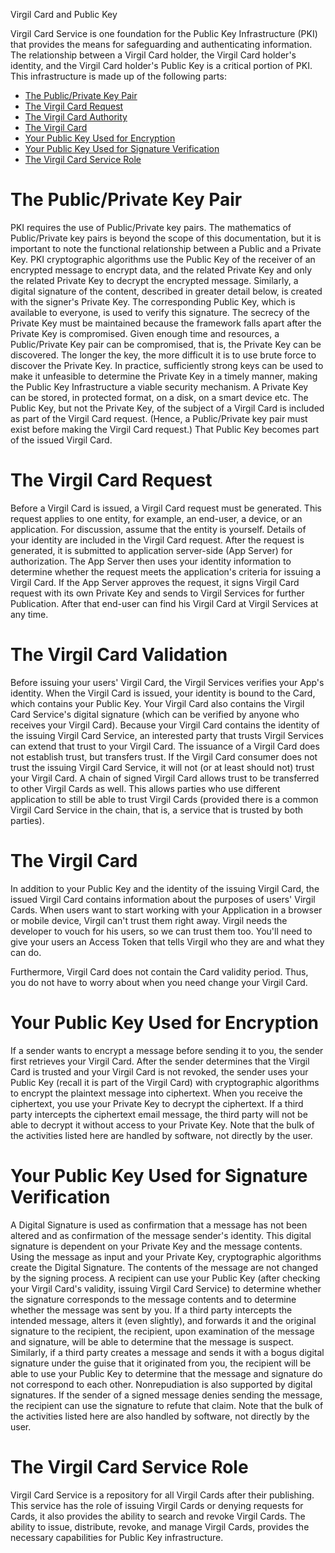 Virgil Card and Public Key

Virgil Card Service is one foundation for the Public Key Infrastructure (PKI) that provides the means for safeguarding and authenticating information. The relationship between a Virgil Card holder, the Virgil Card holder's identity, and the Virgil Card holder's Public Key is a critical portion of PKI. This infrastructure is made up of the following parts:

- [The Public/Private Key Pair](#head1)
- [The Virgil Card Request](#head2)
- [The Virgil Card Authority](#head3)
- [The Virgil Card](#head4)
- [Your Public Key Used for Encryption](#head5)
- [Your Public Key Used for Signature Verification](#head6)
- [The Virgil Card Service Role](#head7)


# <a name="head1"></a>The Public/Private Key Pair

PKI requires the use of Public/Private key pairs. The mathematics of Public/Private key pairs is beyond the scope of this documentation, but it is important to note the functional relationship between a Public and a Private Key. PKI cryptographic algorithms use the Public Key of the receiver of an encrypted message to encrypt data, and the related Private Key and only the related Private Key to decrypt the encrypted message.
Similarly, a digital signature of the content, described in greater detail below, is created with the signer's Private Key. The corresponding Public Key, which is available to everyone, is used to verify this signature. The secrecy of the Private Key must be maintained because the framework falls apart after the Private Key is compromised.
Given enough time and resources, a Public/Private Key pair can be compromised, that is, the Private Key can be discovered. The longer the key, the more difficult it is to use brute force to discover the Private Key. In practice, sufficiently strong keys can be used to make it unfeasible to determine the Private Key in a timely manner, making the Public Key Infrastructure a viable security mechanism. A Private Key can be stored, in protected format, on a disk, on a smart device etc. The Public Key, but not the Private Key, of the subject of a Virgil Card is included as part of the Virgil Card request. (Hence, a Public/Private key pair must exist before making the Virgil Card request.) That Public Key becomes part of the issued Virgil Card.

# <a name="head2"></a>The Virgil Card Request

Before a Virgil Card is issued, a Virgil Card request must be generated. This request applies to one entity, for example, an end-user, a device, or an application. For discussion, assume that the entity is yourself. Details of your identity are included in the Virgil Card request. After the request is generated, it is submitted to application server-side (App Server) for authorization.  The App Server then uses your identity information to determine whether the request meets the application's criteria for issuing a Virgil Card. If the App Server approves the request, it signs Virgil Card request with its own Private Key and sends to Virgil Services for further Publication. After that end-user can find his Virgil Card at Virgil Services at any time.

# <a name="head3"></a>The Virgil Card Validation

Before issuing your users' Virgil Card, the Virgil Services verifies your App's identity. When the Virgil Card is issued, your identity is bound to the Card, which contains your Public Key. Your Virgil Card also contains the Virgil Card Service's digital signature (which can be verified by anyone who receives your Virgil Card). Because your Virgil Card contains the identity of the issuing Virgil Card Service, an interested party that trusts Virgil Services can extend that trust to your Virgil Card.
The issuance of a Virgil Card does not establish trust, but transfers trust. If the Virgil Card consumer does not trust the issuing Virgil Card Service, it will not (or at least should not) trust your Virgil Card.
A chain of signed Virgil Card allows trust to be transferred to other Virgil Cards as well. This allows parties who use different application to still be able to trust Virgil Cards (provided there is a common Virgil Card Service in the chain, that is, a service that is trusted by both parties).


# <a name="head4"></a>The Virgil Card

In addition to your Public Key and the identity of the issuing Virgil Card, the issued Virgil Card contains information about the purposes of users' Virgil Cards. When users want to start working with your Application in a browser or mobile device, Virgil can't trust them right away. Virgil needs the developer to vouch for his users, so we can trust them too. You'll need to give your users an Access Token that tells Virgil who they are and what they can do.

Furthermore, Virgil Card does not contain the Card validity period. Thus, you do not have to worry about when you need change your Virgil Card.



# <a name="head5"></a>Your Public Key Used for Encryption

If a sender wants to encrypt a message before sending it to you, the sender first retrieves your Virgil Card. After the sender determines that the Virgil Card is trusted and your Virgil Card is not revoked, the sender uses your Public Key (recall it is part of the Virgil Card) with cryptographic algorithms to encrypt the plaintext message into ciphertext. When you receive the ciphertext, you use your Private Key to decrypt the ciphertext.
If a third party intercepts the ciphertext email message, the third party will not be able to decrypt it without access to your Private Key.
Note that the bulk of the activities listed here are handled by software, not directly by the user.


# <a name="head6"></a>Your Public Key Used for Signature Verification

A Digital Signature is used as confirmation that a message has not been altered and as confirmation of the message sender's identity. This digital signature is dependent on your Private Key and the message contents. Using the message as input and your Private Key, cryptographic algorithms create the Digital Signature. The contents of the message are not changed by the signing process. A recipient can use your Public Key (after checking your Virgil Card's validity, issuing Virgil Card Service) to determine whether the signature corresponds to the message contents and to determine whether the message was sent by you.
If a third party intercepts the intended message, alters it (even slightly), and forwards it and the original signature to the recipient, the recipient, upon examination of the message and signature, will be able to determine that the message is suspect. Similarly, if a third party creates a message and sends it with a bogus digital signature under the guise that it originated from you, the recipient will be able to use your Public Key to determine that the message and signature do not correspond to each other.
Nonrepudiation is also supported by digital signatures. If the sender of a signed message denies sending the message, the recipient can use the signature to refute that claim.
Note that the bulk of the activities listed here are also handled by software, not directly by the user.


# <a name="head7"></a>The Virgil Card Service Role

Virgil Card Service is a repository for all Virgil Cards after their publishing. This service has the role of issuing Virgil Cards or denying requests for Cards, it also provides the ability to search and revoke Virgil Cards.  The ability to issue, distribute, revoke, and manage Virgil Cards, provides the necessary capabilities for Public Key infrastructure.

